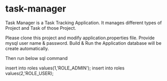 # task-manager
Task Manager is a Task Tracking Application. It manages different types of Project and Task of those Project.


Please clone this project and modify application.properties file. Provide mysql user name & password. Build & Run the Application database will be create automatically. 


Then run below sql command


insert into roles values(1,'ROLE_ADMIN'); insert into roles values(2,'ROLE_USER);
